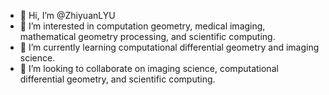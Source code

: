 - 👋 Hi, I’m @ZhiyuanLYU
- 👀 I’m interested in computation geometry, medical imaging, mathematical geometry processing, and scientific computing.
- 🌱 I’m currently learning computational differential geometry and imaging science. 
- 💞️ I’m looking to collaborate on imaging science, computational differential geometry, and scientific computing.


<!---
ZhiyuanLYU/ZhiyuanLYU is a ✨ special ✨ repository because its `README.md` (this file) appears on your GitHub profile.
You can click the Preview link to take a look at your changes.
--->
